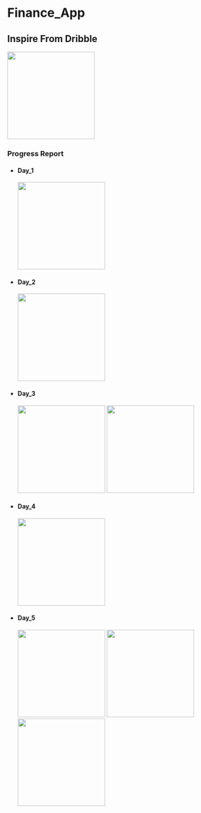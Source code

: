 # Finance_App
<h2>Inspire From Dribble</h2>
<img src= "https://github.com/user-attachments/assets/ef449d39-ba07-4dae-a5f5-947abd08fc0f" height= "200px">

<h3>Progress Report</h3>
<ul>
  <li><h4>Day_1</h4></li>
  <img src= "https://github.com/user-attachments/assets/c8684020-9692-4d49-86e3-f71645d19a0f" height= "200px">
  
  <li><h4>Day_2</h4></li>
  <img src= "https://github.com/user-attachments/assets/6b9e5d34-7903-4a59-9023-b90049917d67" height= "200px">
  
  <li><h4>Day_3</h4></li>
  <img src= "https://github.com/user-attachments/assets/49a96728-f6f4-4fb4-bc6e-559568ba667d" height= "200px">
  <img src= "https://github.com/user-attachments/assets/dabf28ec-3007-47a0-aded-4efe68a68d40" height= "200px">

  <li><h4>Day_4</h4></li>
  <img src= "https://github.com/user-attachments/assets/4b1df46b-2de2-4a43-8bac-fe16234fac45" height= "200px">

  <li><h4>Day_5</h4></li>
  <img src= "https://github.com/user-attachments/assets/1392fc82-f33f-4b91-bb09-08a3cff25934" height= "200px">
  <img src= "https://github.com/user-attachments/assets/d8a89a26-9b36-420f-93ed-9c7dfc58d123" height= "200px">
  <img src= "https://github.com/user-attachments/assets/03a2297e-0143-4dc0-8302-ae0c86788c9e" height= "200px">

</ul>


